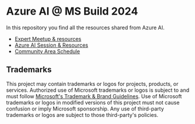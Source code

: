 # Azure AI @ MS Build 2024

In this repository you find all the resources shared from Azure AI.

- [Expert Meetup & resources](emu.md)
- [Azure AI Session & Resources](sessions.md)
- [Community Area Schedule](community.md)




## Trademarks

This project may contain trademarks or logos for projects, products, or services. Authorized use of Microsoft 
trademarks or logos is subject to and must follow 
[Microsoft's Trademark & Brand Guidelines](https://www.microsoft.com/en-us/legal/intellectualproperty/trademarks/usage/general).
Use of Microsoft trademarks or logos in modified versions of this project must not cause confusion or imply Microsoft sponsorship.
Any use of third-party trademarks or logos are subject to those third-party's policies.
